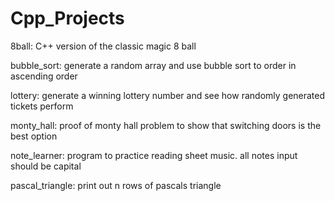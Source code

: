 # Cpp_Projects
8ball: C++ version of the classic magic 8 ball

bubble_sort: generate a random array and use bubble sort to order in ascending order

lottery: generate a winning lottery number and see how randomly generated tickets perform

monty_hall: proof of monty hall problem to show that switching doors is the best option

note_learner: program to practice reading sheet music. all notes input should be capital

pascal_triangle: print out n rows of pascals triangle
